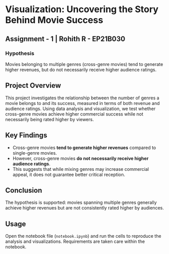 # Visualization: Uncovering the Story Behind Movie Success
## Assignment - 1 | Rohith R - EP21B030

### Hypothesis

Movies belonging to multiple genres (cross-genre movies) tend to
generate higher revenues, but do not necessarily receive higher audience
ratings.

## Project Overview

This project investigates the relationship between the number of genres
a movie belongs to and its success, measured in terms of both revenue
and audience ratings. Using data analysis and visualization, we test
whether cross-genre movies achieve higher commercial success while not
necessarily being rated higher by viewers.

## Key Findings

-   Cross-genre movies **tend to generate higher revenues** compared to
    single-genre movies.
-   However, cross-genre movies **do not necessarily receive higher
    audience ratings**.
-   This suggests that while mixing genres may increase commercial
    appeal, it does not guarantee better critical reception.
    
## Conclusion

The hypothesis is supported: movies spanning multiple genres generally
achieve higher revenues but are not consistently rated higher by
audiences.

## Usage

Open the notebook file (`notebook.ipynb`) and run the cells to reproduce
the analysis and visualizations. Requirements are taken care within the notebook.

